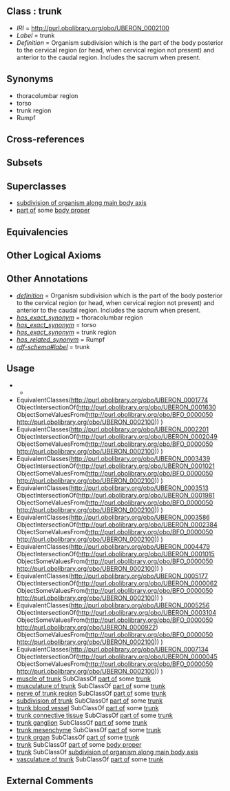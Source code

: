 
## Class : trunk

 * *IRI* = http://purl.obolibrary.org/obo/UBERON_0002100
 * *Label* = trunk
 * *Definition* = Organism subdivision which is the part of the body posterior to the cervical region (or head, when cervical region not present) and anterior to the caudal region. Includes the sacrum when present.

## Synonyms

 * thoracolumbar region
 * torso
 * trunk region
 * Rumpf

## Cross-references


## Subsets


## Superclasses

 * [subdivision of organism along main body axis](../../UBERON/76/UBERON_0011676.md)
 * [part of](../../BFO/50/BFO_0000050.md) some [body proper](../../UBERON/02/UBERON_0013702.md)

## Equivalencies


## Other Logical Axioms


## Other Annotations

 * *[definition](../../IAO/15/IAO_0000115.md)* = Organism subdivision which is the part of the body posterior to the cervical region (or head, when cervical region not present) and anterior to the caudal region. Includes the sacrum when present.
 * *[has_exact_synonym](../../ym/oboInOwl#hasExactSynonym.md)* = thoracolumbar region
 * *[has_exact_synonym](../../ym/oboInOwl#hasExactSynonym.md)* = torso
 * *[has_exact_synonym](../../ym/oboInOwl#hasExactSynonym.md)* = trunk region
 * *[has_related_synonym](../../ym/oboInOwl#hasRelatedSynonym.md)* = Rumpf
 * *[rdf-schema#label](../../el/rdf-schema#label.md)* = trunk

## Usage

 * -
 * EquivalentClasses(<http://purl.obolibrary.org/obo/UBERON_0001774> ObjectIntersectionOf(<http://purl.obolibrary.org/obo/UBERON_0001630> ObjectSomeValuesFrom(<http://purl.obolibrary.org/obo/BFO_0000050> <http://purl.obolibrary.org/obo/UBERON_0002100>)) )
 * EquivalentClasses(<http://purl.obolibrary.org/obo/UBERON_0002201> ObjectIntersectionOf(<http://purl.obolibrary.org/obo/UBERON_0002049> ObjectSomeValuesFrom(<http://purl.obolibrary.org/obo/BFO_0000050> <http://purl.obolibrary.org/obo/UBERON_0002100>)) )
 * EquivalentClasses(<http://purl.obolibrary.org/obo/UBERON_0003439> ObjectIntersectionOf(<http://purl.obolibrary.org/obo/UBERON_0001021> ObjectSomeValuesFrom(<http://purl.obolibrary.org/obo/BFO_0000050> <http://purl.obolibrary.org/obo/UBERON_0002100>)) )
 * EquivalentClasses(<http://purl.obolibrary.org/obo/UBERON_0003513> ObjectIntersectionOf(<http://purl.obolibrary.org/obo/UBERON_0001981> ObjectSomeValuesFrom(<http://purl.obolibrary.org/obo/BFO_0000050> <http://purl.obolibrary.org/obo/UBERON_0002100>)) )
 * EquivalentClasses(<http://purl.obolibrary.org/obo/UBERON_0003586> ObjectIntersectionOf(<http://purl.obolibrary.org/obo/UBERON_0002384> ObjectSomeValuesFrom(<http://purl.obolibrary.org/obo/BFO_0000050> <http://purl.obolibrary.org/obo/UBERON_0002100>)) )
 * EquivalentClasses(<http://purl.obolibrary.org/obo/UBERON_0004479> ObjectIntersectionOf(<http://purl.obolibrary.org/obo/UBERON_0001015> ObjectSomeValuesFrom(<http://purl.obolibrary.org/obo/BFO_0000050> <http://purl.obolibrary.org/obo/UBERON_0002100>)) )
 * EquivalentClasses(<http://purl.obolibrary.org/obo/UBERON_0005177> ObjectIntersectionOf(<http://purl.obolibrary.org/obo/UBERON_0000062> ObjectSomeValuesFrom(<http://purl.obolibrary.org/obo/BFO_0000050> <http://purl.obolibrary.org/obo/UBERON_0002100>)) )
 * EquivalentClasses(<http://purl.obolibrary.org/obo/UBERON_0005256> ObjectIntersectionOf(<http://purl.obolibrary.org/obo/UBERON_0003104> ObjectSomeValuesFrom(<http://purl.obolibrary.org/obo/BFO_0000050> <http://purl.obolibrary.org/obo/UBERON_0000922>) ObjectSomeValuesFrom(<http://purl.obolibrary.org/obo/BFO_0000050> <http://purl.obolibrary.org/obo/UBERON_0002100>)) )
 * EquivalentClasses(<http://purl.obolibrary.org/obo/UBERON_0007134> ObjectIntersectionOf(<http://purl.obolibrary.org/obo/UBERON_0000045> ObjectSomeValuesFrom(<http://purl.obolibrary.org/obo/BFO_0000050> <http://purl.obolibrary.org/obo/UBERON_0002100>)) )
 * [muscle of trunk](../../UBERON/74/UBERON_0001774.md) SubClassOf [part of](../../BFO/50/BFO_0000050.md) some [trunk](../../UBERON/00/UBERON_0002100.md)
 * [musculature of trunk](../../UBERON/79/UBERON_0004479.md) SubClassOf [part of](../../BFO/50/BFO_0000050.md) some [trunk](../../UBERON/00/UBERON_0002100.md)
 * [nerve of trunk region](../../UBERON/39/UBERON_0003439.md) SubClassOf [part of](../../BFO/50/BFO_0000050.md) some [trunk](../../UBERON/00/UBERON_0002100.md)
 * [subdivision of trunk](../../UBERON/69/UBERON_0009569.md) SubClassOf [part of](../../BFO/50/BFO_0000050.md) some [trunk](../../UBERON/00/UBERON_0002100.md)
 * [trunk blood vessel](../../UBERON/13/UBERON_0003513.md) SubClassOf [part of](../../BFO/50/BFO_0000050.md) some [trunk](../../UBERON/00/UBERON_0002100.md)
 * [trunk connective tissue](../../UBERON/86/UBERON_0003586.md) SubClassOf [part of](../../BFO/50/BFO_0000050.md) some [trunk](../../UBERON/00/UBERON_0002100.md)
 * [trunk ganglion](../../UBERON/34/UBERON_0007134.md) SubClassOf [part of](../../BFO/50/BFO_0000050.md) some [trunk](../../UBERON/00/UBERON_0002100.md)
 * [trunk mesenchyme](../../UBERON/56/UBERON_0005256.md) SubClassOf [part of](../../BFO/50/BFO_0000050.md) some [trunk](../../UBERON/00/UBERON_0002100.md)
 * [trunk organ](../../UBERON/77/UBERON_0005177.md) SubClassOf [part of](../../BFO/50/BFO_0000050.md) some [trunk](../../UBERON/00/UBERON_0002100.md)
 * [trunk](../../UBERON/00/UBERON_0002100.md) SubClassOf [part of](../../BFO/50/BFO_0000050.md) some [body proper](../../UBERON/02/UBERON_0013702.md)
 * [trunk](../../UBERON/00/UBERON_0002100.md) SubClassOf [subdivision of organism along main body axis](../../UBERON/76/UBERON_0011676.md)
 * [vasculature of trunk](../../UBERON/01/UBERON_0002201.md) SubClassOf [part of](../../BFO/50/BFO_0000050.md) some [trunk](../../UBERON/00/UBERON_0002100.md)

## External Comments

